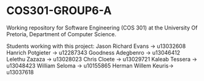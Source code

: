 # COS301-GROUP6-A
Working repository for Software Engineering (COS 301) at the University Of Pretoria, Department of Computer Science.

Students working with this project:
  Jason Richard Evans  -> u13032608
  Hanrich Potgieter  -> u12287343
  Goodness Adegbenro  -> u13046412
  Lelethu Zazaza  -> u13028023
  Chris Cloete  -> u13029721
  Kaleab Tessera  -> u13048423
  William Seloma -> u10155865
  Herman Willem Keuris-> u13037618
